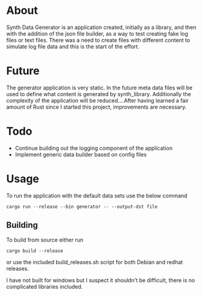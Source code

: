 # About
Synth Data Generator is an application created, initially as a library, and then with the addition of the json file builder, as a way to test creating fake log files or text files. There was a need to create files with different content to simulate log file data and this is the start of the effort.

# Future
The generator application is very static. In the future meta data files will be used to define what content is generated by synth_library. Additionally the complexity of the application will be reduced....After having learned a fair amount of Rust since I started this project, improvements are necessary.

# Todo
* Continue building out the logging component of the application
* Implement generic data builder based on config files

# Usage

To run the application with the default data sets use the below command
```
cargo run --release --bin generator -- --output-dst file
```

## Building
To build from source either run
```
cargo build --release
```
or use the included build_releases.sh script for both Debian and redhat releases.

I have not built for windows but I suspect it shouldn't be difficult, there is no complicated libraries included.